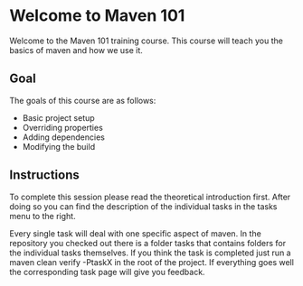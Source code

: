 # Welcome to Maven 101

Welcome to the Maven 101 training course. This course will teach you the basics of maven and how we use it.

## Goal

The goals of this course are as follows:

* Basic project setup
* Overriding properties
* Adding dependencies
* Modifying the build

## Instructions

To complete this session please read the theoretical introduction first.
After doing so you can find the description of the individual tasks in the tasks menu to the right.

Every single task will deal with one specific aspect of maven.
In the repository you checked out there is a folder tasks that contains folders for the individual tasks themselves.
If you think the task is completed just run a maven clean verify -PtaskX in the root of the project.
If everything goes well the corresponding task page will give you feedback.